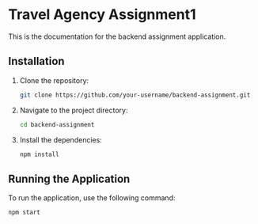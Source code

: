 # Travel Agency Assignment1

This is the documentation for the backend assignment application.

## Installation

1. Clone the repository:

    ```bash
    git clone https://github.com/your-username/backend-assignment.git
    ```

2. Navigate to the project directory:

    ```bash
    cd backend-assignment
    ```

3. Install the dependencies:

    ```bash
    npm install
    ```

## Running the Application

To run the application, use the following command:

```bash
npm start
